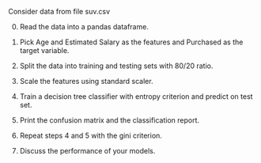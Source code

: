 

Consider data from file suv.csv

0) Read the data into a pandas dataframe.

1) Pick Age and Estimated Salary as the features and Purchased as the target variable.

2) Split the data into training and testing sets with 80/20 ratio.

3) Scale the features using standard scaler.

4) Train a decision tree classifier with entropy criterion and predict on test set.

5) Print the confusion matrix and the classification report.

6) Repeat steps 4 and 5 with the gini criterion.

7) Discuss the performance of your models.

 
